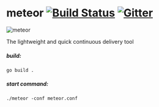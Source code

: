 # meteor [![Build Status](https://travis-ci.org/incu6us/meteor.svg)](https://travis-ci.org/incu6us/meteor) [![Gitter](https://badges.gitter.im/Join%20Chat.svg)](https://gitter.im/meteor-cd/Lobby?utm_source=badge&utm_medium=badge&utm_campaign=pr-badge)

![meteor](https://github.com/incu6us/meteor/blob/master/examples/images/meteor.svg)

The lightweight and quick continuous delivery tool 

##### build:
```
go build .
```

##### start command:
```
./meteor -conf meteor.conf
```

